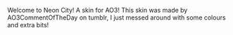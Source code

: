 Welcome to Neon City! A skin for AO3!
This skin was made by AO3CommentOfTheDay on tumblr, I just messed around with some colours and extra bits!
